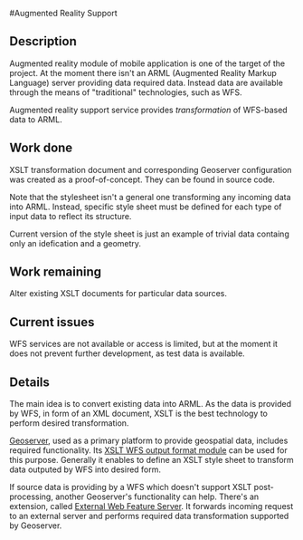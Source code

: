 #Augmented Reality Support

## Description
Augmented reality module of mobile application is one of the target of the project. 
At the moment there isn't an ARML (Augmented Reality Markup Language) server providing data required data. 
Instead data are available through the means of "traditional" technologies, such as WFS.

Augmented reality support service provides *transformation* of WFS-based data to ARML. 

## Work done
XSLT transformation document and corresponding Geoserver configuration was created as a proof-of-concept. 
They can be found in source code.

Note that the stylesheet isn't a general one transforming any incoming data into ARML.
Instead, specific style sheet must be defined for each type of input data to reflect its structure.

Current version of the style sheet is just an example of trivial data containg only an idefication and a geometry.

## Work remaining
Alter existing XSLT documents for particular data sources.

## Current issues
WFS services are not available or access is limited, but at the moment it does not prevent further development, as test data is available.

## Details
The main idea is to convert existing data into ARML. As the data is provided by WFS, in form of an XML document, XSLT is the best technology to perform desired transformation.

[Geoserver](geoserver.org), used as a primary platform to provide geospatial data, includes required functionality. 
Its [XSLT WFS output format module](http://docs.geoserver.org/stable/en/user/extensions/xslt/index.html) can be used for this purpose. Generally it enables to define an XSLT style sheet to transform data outputed by WFS into desired form.

If source data is providing by a WFS which doesn't support XSLT post-processing, another Geoserver's functionality can help. 
There's an extension, called [External Web Feature Server](http://docs.geoserver.org/stable/en/user/data/cascaded/wfs.html).
It forwards incoming request to an external server and performs required data transformation supported by Geoserver.



